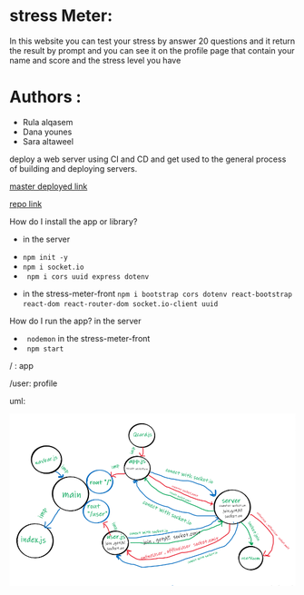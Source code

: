 # stress Meter:

In this website you can test your stress by answer 20 questions and it return the result by prompt and you can see it on the profile page that contain your name and score and the stress level you have   

# Authors : 
* Rula alqasem 
* Dana younes
* Sara altaweel

deploy a web server using CI and CD and get used to the general process of building and deploying servers.

[master deployed link ](https://60f3743cda239e0007780a96--nervous-mcclintock-9140cb.netlify.app/)

[repo link](https://github.com/dana-younis/stress-meter)

How do I install the app or library?

- in the server

* `npm init -y`
* `npm i socket.io`
* ` npm i cors uuid express dotenv`

- in the stress-meter-front
  `npm i bootstrap cors dotenv react-bootstrap react-dom react-router-dom socket.io-client uuid`

How do I run the app?
in the server

- ` nodemon`
  in the stress-meter-front
- ` npm start`

/ : app

/user: profile

uml:

![..](./stressMetterUml.png)
